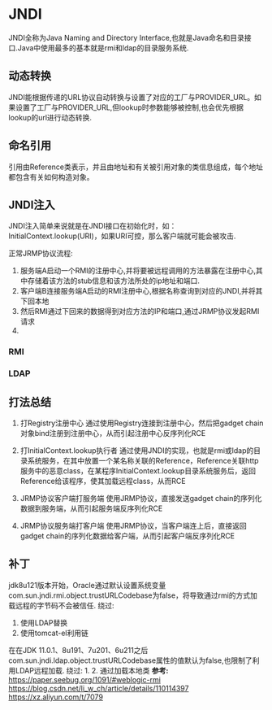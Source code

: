 # JNDI
JNDI全称为Java Naming and Directory Interface,也就是Java命名和目录接口.Java中使用最多的基本就是rmi和ldap的目录服务系统.
## 动态转换
JNDI能根据传递的URL协议自动转换与设置了对应的工厂与PROVIDER_URL。如果设置了工厂与PROVIDER_URL,但lookup时参数能够被控制,也会优先根据lookup的url进行动态转换.
## 命名引用
引用由Reference类表示，并且由地址和有关被引用对象的类信息组成，每个地址都包含有关如何构造对象。  
## JNDI注入
JNDI注入简单来说就是在JNDI接口在初始化时，如：InitialContext.lookup(URI)，如果URI可控，那么客户端就可能会被攻击.

正常JRMP协议流程:
1. 服务端A启动一个RMI的注册中心,并将要被远程调用的方法暴露在注册中心,其中存储着该方法的stub信息和该方法所处的ip地址和端口.
2. 客户端B连接服务端A启动的RMI注册中心,根据名称查询到对应的JNDI,并将其下回本地
3. 然后RMI通过下回来的数据得到对应方法的IP和端口,通过JRMP协议发起RMI请求
4. 
### RMI

### LDAP
## 打法总结
1. 打Registry注册中心
通过使用Registry连接到注册中心，然后把gadget chain对象bind注册到注册中心，从而引起注册中心反序列化RCE

2. 打InitialContext.lookup执行者
通过使用JNDI的实现，也就是rmi或ldap的目录系统服务，在其中放置一个某名称关联的Reference，Reference关联http服务中的恶意class，在某程序InitialContext.lookup目录系统服务后，返回Reference给该程序，使其加载远程class，从而RCE

3. JRMP协议客户端打服务端
使用JRMP协议，直接发送gadget chain的序列化数据到服务端，从而引起服务端反序列化RCE

4. JRMP协议服务端打客户端
使用JRMP协议，当客户端连上后，直接返回gadget chain的序列化数据给客户端，从而引起客户端反序列化RCE
## 补丁
jdk8u121版本开始，Oracle通过默认设置系统变量com.sun.jndi.rmi.object.trustURLCodebase为false，将导致通过rmi的方式加载远程的字节码不会被信任.
绕过:
1. 使用LDAP替换
2. 使用tomcat-el利用链  

在在JDK 11.0.1、8u191、7u201、6u211之后 com.sun.jndi.ldap.object.trustURLCodebase属性的值默认为false,也限制了利用LDAP远程加载.
绕过:
1. 
2. 通过加载本地类
**参考:**  
https://paper.seebug.org/1091/#weblogic-rmi  
https://blog.csdn.net/li_w_ch/article/details/110114397  
https://xz.aliyun.com/t/7079